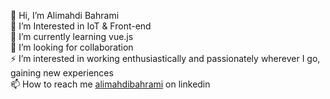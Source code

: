 💫 Hi, I’m Alimahdi Bahrami
<br>👀 I’m Interested in IoT & Front-end
<br>🌱 I’m currently learning vue.js
<br>🤝 I’m looking for collaboration
<br>⚡ I’m interested in working enthusiastically and passionately wherever I go, gaining new experiences
<br>📫 How to reach me [alimahdibahrami](https://www.linkedin.com/in/alimahdibahrami/) on linkedin


<!--
### Hi there 👋
**alimahdibahrami/alimahdibahrami** is a ✨ _special_ ✨ repository because its `README.md` (this file) appears on your GitHub profile.

Here are some ideas to get you started:

- 🔭 I’m currently working on ...
- 🌱 I’m currently learning ...
- 👯 I’m looking to collaborate on ...
- 🤔 I’m looking for help with ...
- 💬 Ask me about ...
- 📫 How to reach me: ...
- 😄 Pronouns: ...
- ⚡ Fun fact: ...
-->
